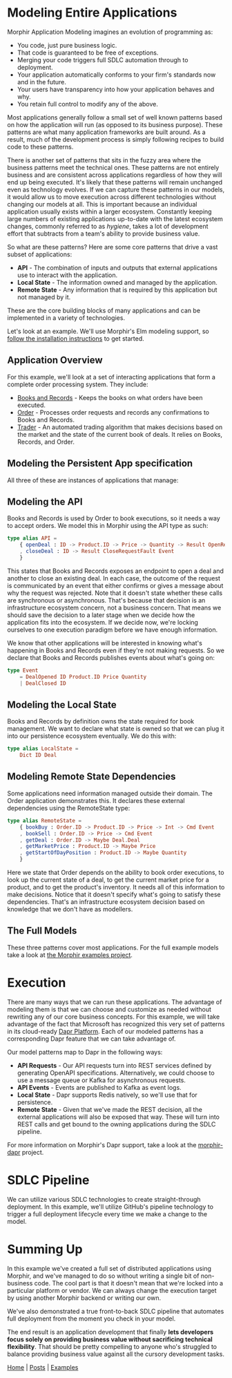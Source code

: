 # Modeling Entire Applications

Morphir Application Modeling imagines an evolution of programming as:
* You code, just pure business logic.
* That code is guaranteed to be free of exceptions.
* Merging your code triggers full SDLC automation through to deployment.
* Your application automatically conforms to your firm's standards now and in the future.
* Your users have transparency into how your application behaves and why.
* You retain full control to modify any of the above.

Most applications generally follow a small set of well known patterns based on how the application will run
(as opposed to its business purpose). These patterns are what many application frameworks are built around.  As a 
result, much of the development process is simply following recipes to build code to these patterns.  

There is another set of patterns that sits in the fuzzy area where the business patterns meet the technical ones.  These
patterns are not entirely business and are consistent across applications regardless of how they will end up being 
executed.  It's likely that these patterns will remain unchanged even as technology evolves. If we can capture these 
patterns in our models, it would allow us to move execution across different technologies without changing our models 
at all.  This is important because an individual application usually exists within a larger ecosystem. Constantly 
keeping large numbers of existing applications up-to-date with the latest ecosystem changes, commonly referred to as 
*hygiene*, takes a lot of development effort that subtracts from a team's ability to provide business value.

So what are these patterns?  Here are some core patterns that drive a vast subset of applications:

* **API** - The combination of inputs and outputs that external applications use to interact with the application.
* **Local State** - The information owned and managed by the application.
* **Remote State** - Any information that is required by this application but not managed by it.

These are the core building blocks of many applications and can be implemented in a variety of technologies.

Let's look at an example.  We'll use Morphir's Elm modeling support, so 
[follow the installation instructions](https://github.com/Morgan-Stanley/morphir-elm#installation-1) to get started.

## Application Overview
For this example, we'll look at a set of interacting applications that form a complete order processing system.  They include:

* [Books and Records](https://github.com/Morgan-Stanley/morphir-examples/tree/master/src/Morphir/Sample/Apps/BooksAndRecords) - Keeps 
  the books on what orders have been executed.
* [Order](https://github.com/Morgan-Stanley/morphir-examples/tree/master/src/Morphir/Sample/Apps/Order) - Processes 
  order requests and records any confirmations to Books and Records.
* [Trader](https://github.com/Morgan-Stanley/morphir-examples/tree/master/src/Morphir/Sample/Apps/Trader) - An automated
  trading algorithm that makes decisions based on the market and the state of the current book of deals.  It 
  relies on Books, Records, and Order.

## Modeling the Persistent App specification
All three of these are instances of applications that manage: 

## Modeling the API
Books and Records is used by Order to book executions, so it needs a way to accept orders.  We model this in Morphir 
using the API type as such:

```elm
type alias API =
    { openDeal : ID -> Product.ID -> Price -> Quantity -> Result OpenRequestFault Event
    , closeDeal : ID -> Result CloseRequestFault Event
    }
```
This states that Books and Records exposes an endpoint to open a deal and another to close an existing deal.  In each 
case, the outcome of the request is communicated by an event that either confirms or gives a message about why the 
request was rejected.  Note that it doesn't state whether these calls are synchronous or asynchronous.  That's because 
that decision is an infrastructure ecosystem concern, not a business concern.  That means we should save the decision to
a later stage when we decide how the application fits into the ecosystem.  If we decide now, we're locking ourselves to 
one execution paradigm before we have enough information.

We know that other applications will be interested in knowing what's happening in Books and Records even if they're not 
making requests. So we declare that Books and Records publishes events about what's going on:

```elm
type Event
    = DealOpened ID Product.ID Price Quantity
    | DealClosed ID
```

## Modeling the Local State
Books and Records by definition owns the state required for book management.  We want to declare what state is owned so 
that we can plug it into our persistence ecosystem eventually.  We do this with:

```elm
type alias LocalState = 
    Dict ID Deal
```

## Modeling Remote State Dependencies
Some applications need information managed outside their domain. The Order application demonstrates this. It declares
these external dependencies using the RemoteState type:

```elm
type alias RemoteState =
    { bookBuy : Order.ID -> Product.ID -> Price -> Int -> Cmd Event
    , bookSell : Order.ID -> Price -> Cmd Event
    , getDeal : Order.ID -> Maybe Deal.Deal
    , getMarketPrice : Product.ID -> Maybe Price
    , getStartOfDayPosition : Product.ID -> Maybe Quantity
    }
```

Here we state that Order depends on the ability to book order executions, to look up the current state of a deal, 
to get the current market price for a product, and to get the product's inventory.  It needs all of this information to 
make decisions.  Notice that it doesn't specify what's going to satisfy these dependencies.  That's an infrastructure 
ecosystem decision based on knowledge that we don't have as modellers.

## The Full Models
These three patterns cover most applications.  For the full example models take a look at 
[the Morphir examples project](https://github.com/Morgan-Stanley/morphir-examples/tree/master/src/Morphir/Sample/Apps).

# Execution
There are many ways that we can run these applications. The advantage of modeling them is that we can choose and 
customize as needed without rewriting any of our core business concepts.  For this example, we will take advantage of 
the fact that Microsoft has recognized this very set of patterns in its cloud-ready [Dapr Platform](http://dapr.io).  Each
of our modeled patterns has a corresponding Dapr feature that we can take advantage of.

Our model patterns map to Dapr in the following ways:

* **API Requests** - Our API requests turn into REST services defined by generating OpenAPI specifications. Alternatively,
  we could choose to use a message queue or Kafka for asynchronous requests.
* **API Events** - Events are published to Kafka as event logs.
* **Local State** - Dapr supports Redis natively, so we'll use that for persistence.
* **Remote State** - Given that we've made the REST decision, all the external applications will also be exposed that
  way. These will turn into REST calls and get bound to the owning applications during the SDLC pipeline.

For more information on Morphir's Dapr support, take a look at the [morphir-dapr](https://github.com/Morgan-Stanley/morphir-dapr) project.

# SDLC Pipeline
We can utilize various SDLC technologies to create straight-through deployment.  In this example, we'll utilize GitHub's
pipeline technology to trigger a full deployment lifecycle every time we make a change to the model.  

# Summing Up
In this example we've created a full set of distributed applications using Morphir, and we've managed to do so without 
writing a single bit of non-business code.  The cool part is that it doesn't mean that we're locked into a particular 
platform or vendor.  We can always change the execution target by using another Morphir backend or writing our own.  

We've also demonstrated a true front-to-back SDLC pipeline that automates full deployment from the moment you check in your model.  

The end result is an application development that finally **lets developers focus solely on providing business value 
without sacrificing technical flexibility**.  That should be pretty compelling to anyone who's struggled to balance 
providing business value against all the cursory development tasks.

[Home](/index) | [Posts](posts) | [Examples](https://github.com/finos/morphir-examples/)